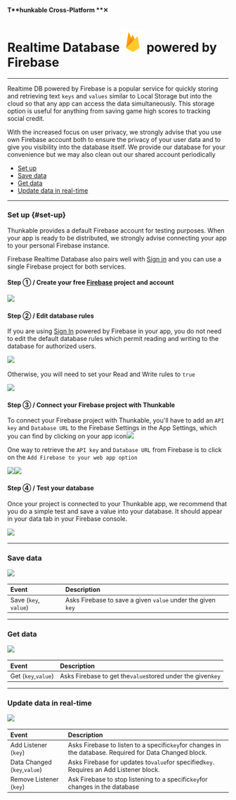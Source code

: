 #### T**hunkable Cross-Platform **✕

# Realtime Database ![](/assets/iOSviewIconFirebaseDB.png) powered by Firebase

---

Realtime DB powered by Firebase is a popular service for quickly storing and retrieving text `keys` and  `values` similar to Local Storage but into the cloud so that any app can access the data simultaneously.  This storage option is useful for anything from saving game high scores to tracking social credit.

With the increased focus on user privacy, we strongly advise that you use own Firebase account both to ensure the privacy of your user data and to give you visibility into the database itself. We provide our database for your convenience but we may also clean out our shared account periodically

* [Set up](#set-up)
* [Save data](#save-data)
* [Get data](#get-data)
* [Update data in real-time](#update-data-in-real-time)

---

### Set up {#set-up}

Thunkable provides a default Firebase account for testing purposes. When your app is ready to be distributed, we strongly advise connecting your app to your personal Firebase instance.

Firebase Realtime Database also pairs well with [Sign in](/ios/components/screen-layout/authentication/sign-in.md) and you can use a single Firebase project for both services.

#### Step ① / Create your free [Firebase](https://firebase.google.com/) project and account

#### ![](/assets/firebase-✕-fig-3.png)

#### Step ② / Edit database rules

If you are using [Sign In](/x/components/security/sign-in.md) powered by Firebase in your app, you do not need to edit the default database rules which permit reading and writing to the database for authorized users.

![](/assets/firebase-✕-fig-7.png)

Otherwise, you will need to set your Read and Write rules to `true`

![](/assets/firebase-✕-fig-8.png)

#### Step ③ / Connect your Firebase project with Thunkable

To connect your Firebase project with Thunkable, you'll have to add an `API key` and `Database URL` to the Firebase Settings in the App Settings, which you can find by clicking on your app icon![](/assets/firebase-✕-fig-6.png)

One way to retrieve the `API key` and `Database URL` from Firebase is to click on the `Add Firebase to your web app option`

![](/assets/firebase-✕-fig-2.png)![](/assets/firebase-✕-fig-9.png)

#### Step ④ / Test your database

Once your project is connected to your Thunkable app, we recommend that you do a simple test and save a value into your database. It should appear in your data tab in your Firebase console.

![](/assets/firebase-✕-fig-10.png)

---

### Save data

![](/assets/firebase-✕-fig-11.png)

| Event | Description |
| :--- | :--- |
| Save \(`key`, `value`\) | Asks Firebase to save a given `value` under the given `key` |

---

### Get data

![](/assets/firebase-✕-fig-12.png)

| Event | Description |
| :--- | :--- |
| Get \(`key`,`value`\) | Asks Firebase to get the`value`stored under the given`key` |

---

### Update data in real-time

![](/assets/firebase-✕-fig-13.png)

| Event | Description |
| :--- | :--- |
| Add Listener \(`key`\) | Asks Firebase to listen to a specific`key`for changes in the database. Required for Data Changed block. |
| Data Changed \(`key`,`value`\) | Asks Firebase for updates to`value`for specified`key`. Requires an Add Listener block. |
| Remove Listener \(`key`\) | Ask Firebase to stop listening to a specific`key`for changes in the database |



